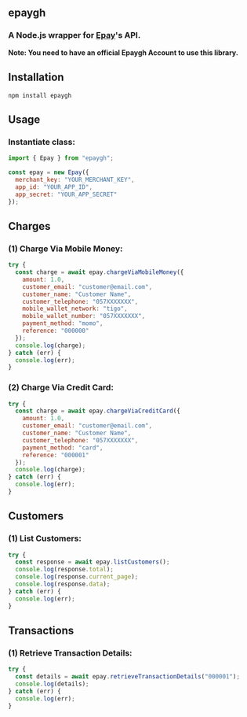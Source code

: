 ## epaygh

### A Node.js wrapper for [Epay](https://www.epaygh.com)'s API.

**Note: You need to have an official Epaygh Account to use this library.**

## Installation

```
npm install epaygh
```

## Usage

### Instantiate class:

```javascript
import { Epay } from "epaygh";

const epay = new Epay({
  merchant_key: "YOUR_MERCHANT_KEY",
  app_id: "YOUR_APP_ID",
  app_secret: "YOUR_APP_SECRET"
});
```

## Charges

### (1) Charge Via Mobile Money:

```javascript
try {
  const charge = await epay.chargeViaMobileMoney({
    amount: 1.0,
    customer_email: "customer@email.com",
    customer_name: "Customer Name",
    customer_telephone: "057XXXXXXX",
    mobile_wallet_network: "tigo",
    mobile_wallet_number: "057XXXXXXX",
    payment_method: "momo",
    reference: "000000"
  });
  console.log(charge);
} catch (err) {
  console.log(err);
}
```

### (2) Charge Via Credit Card:

```javascript
try {
  const charge = await epay.chargeViaCreditCard({
    amount: 1.0,
    customer_email: "customer@email.com",
    customer_name: "Customer Name",
    customer_telephone: "057XXXXXXX",
    payment_method: "card",
    reference: "000001"
  });
  console.log(charge);
} catch (err) {
  console.log(err);
}
```

## Customers

### (1) List Customers:

```javascript
try {
  const response = await epay.listCustomers();
  console.log(response.total);
  console.log(response.current_page);
  console.log(response.data);
} catch (err) {
  console.log(err);
}
```

## Transactions

### (1) Retrieve Transaction Details:

```javascript
try {
  const details = await epay.retrieveTransactionDetails("000001");
  console.log(details);
} catch (err) {
  console.log(err);
}
```
